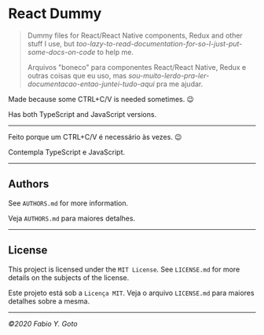 # React Dummy

> Dummy files for React/React Native components, Redux and other stuff I use, but _too-lazy-to-read-documentation-for-so-I-just-put-some-docs-on-code_ to help me.
> 
> Arquivos "boneco" para componentes React/React Native, Redux e outras coisas que eu uso, mas _sou-muito-lerdo-pra-ler-documentacao-entao-juntei-tudo-aqui_ pra me ajudar.

Made because some CTRL+C/V is needed sometimes. :wink:

Has both TypeScript and JavaScript versions.

----------------------------------------------------------------------

Feito porque um CTRL+C/V é necessário às vezes. :wink:

Contempla TypeScript e JavaScript.

----------------------------------------------------------------------

## Authors

See `AUTHORS.md` for more information.


Veja `AUTHORS.md` para maiores detalhes.

----------------------------------------------------------------------

## License

This project is licensed under the `MIT License`. See `LICENSE.md` for more details on the subjects of the license.

Este projeto está sob a `Licença MIT`. Veja o arquivo `LICENSE.md` para maiores detalhes sobre a mesma.

----------------------------------------------------------------------

_©2020 Fabio Y. Goto_
